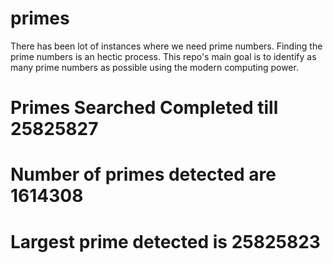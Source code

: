 # primes
There has been lot of instances where we need prime numbers. Finding the prime numbers is an hectic process. This repo's main goal is to identify as many prime numbers as possible using the modern computing power.

# Primes Searched Completed till 25825827
# Number of primes detected are 1614308
# Largest prime detected is 25825823
